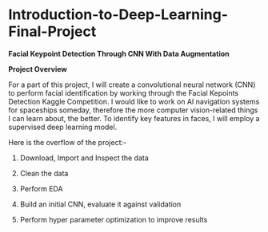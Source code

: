 # Introduction-to-Deep-Learning-Final-Project

**Facial Keypoint Detection Through CNN With Data Augmentation**

**Project Overview**

For a part of this project, I will create a convolutional neural network (CNN) to perform facial identification by working through the Facial Kepoints Detection Kaggle Competition. I would like to work on AI navigation systems for spaceships someday, therefore the more computer vision-related things I can learn about, the better. To identify key features in faces, I will employ a supervised deep learning model.

Here is the overflow of the project:-

1. Download, Import and Inspect the data
2. Clean the data

2. Perform EDA

3. Build an initial CNN, evaluate it against validation

4. Perform hyper parameter optimization to improve results

